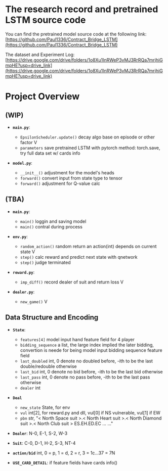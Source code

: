# The research record and pretrained LSTM source code

You can find the pretrained model source code at the following link:[https://github.com/Paul1336/Contract_Bridge_LSTM](https://github.com/Paul1336/Contract_Bridge_LSTM)

The dataset and Experiment Log:
[https://drive.google.com/drive/folders/1o8Xu1InRWeP3vMJ3RrRQa7mrjhiGmpHE?usp=drive_link](https://drive.google.com/drive/folders/1o8Xu1InRWeP3vMJ3RrRQa7mrjhiGmpHE?usp=drive_link)

# Project Overview

## (WIP)

- **`main.py`**:

  - `EpsilonScheduler.update()` decay algo base on episode or other factor V
  - `parameters` save pretrained LSTM with pytorch method: torch.save, try full data set w/ cards info

- **`model.py`**:
  - `__init__()` adjustment for the model's heads
  - `forward()` convert input from state type to tensor
  - `forward()` adjustment for Q-value calc

## (TBA)

- **`main.py`**:

  - `main()` loggin and saving model
  - `main()` contral during process

- **`env.py`**:

  - `random_action()` random return an action(int) depends on current state V
  - `step()` calc reward and predict next state with qnetwork
  - `step()` judge terminated

- **`reward.py`**:

  - `imp_diff()` record dealer of suit and return loss V

- **`dealer.py`**:
  - `new_game()` V

## Data Structure and Encoding

- **`State`**:

  - `features[4]` model input hand feature field for 4 player
  - `bidding_sequence` a list, the large index implied the later bidding, convertion is neede for being model input bidding sequence feature field
  - `last_doubled` int, 0 denote no doubled before, -ith to be the last double/redouble otherwise
  - `last_bid` int, 0 denote no bid before, -ith to be the last bid otherwise
  - `last_pass` int, 0 denote no pass before, -ith to be the last pass otherwise
  - `dealer` int

- **`Deal`**

  - `new_state` State, for env
  - `vul` int[2], for reward.py and dll, vul[0] if NS vulnerable, vul[1] if EW
  - `pbn` str, "< North Space suit >.< North Heart suit >.< North Diamond suit >.< North Club suit > ES.EH.ED.EC ... ..."

- **`Dealer`**: N-0, E-1, S-2, W-3

- **`Suit`**: C-0, D-1, H-2, S-3, NT-4

- **`action/bid`** int, 0 = p, 1 = d, 2 = r, 3 = 1c...37 = 7N

- **`USE_CARD_DETAIL`**: if feature fields have cards info()
